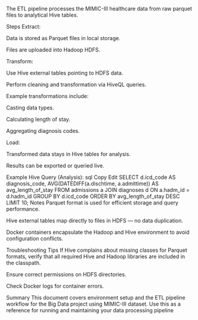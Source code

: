 
The ETL pipeline processes the MIMIC-III healthcare data from raw parquet files to analytical Hive tables.

Steps
Extract:

Data is stored as Parquet files in local storage.

Files are uploaded into Hadoop HDFS.

Transform:

Use Hive external tables pointing to HDFS data.

Perform cleaning and transformation via HiveQL queries.

Example transformations include:

Casting data types.

Calculating length of stay.

Aggregating diagnosis codes.

Load:

Transformed data stays in Hive tables for analysis.

Results can be exported or queried live.

Example Hive Query (Analysis):
sql
Copy
Edit
SELECT d.icd_code AS diagnosis_code,
       AVG(DATEDIFF(a.dischtime, a.admittime)) AS avg_length_of_stay
FROM admissions a
JOIN diagnoses d ON a.hadm_id = d.hadm_id
GROUP BY d.icd_code
ORDER BY avg_length_of_stay DESC
LIMIT 10;
Notes
Parquet format is used for efficient storage and query performance.

Hive external tables map directly to files in HDFS — no data duplication.

Docker containers encapsulate the Hadoop and Hive environment to avoid configuration conflicts.

Troubleshooting Tips
If Hive complains about missing classes for Parquet formats, verify that all required Hive and Hadoop libraries are included in the classpath.

Ensure correct permissions on HDFS directories.

Check Docker logs for container errors.

Summary
This document covers environment setup and the ETL pipeline workflow for the Big Data project using MIMIC-III dataset. Use this as a reference for running and maintaining your data processing pipeline